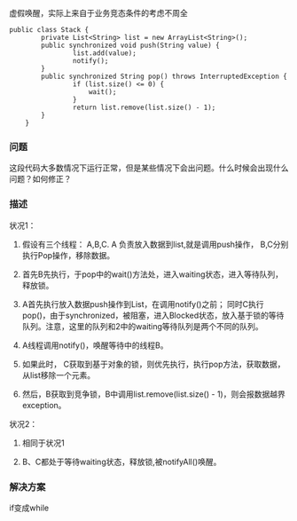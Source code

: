 
虚假唤醒，实际上来自于业务竞态条件的考虑不周全     

```
public class Stack {  
        private List<String> list = new ArrayList<String>();  
        public synchronized void push(String value) {  
                list.add(value);  
                notify(); 
        }  
        public synchronized String pop() throws InterruptedException {   
                if (list.size() <= 0) {    
                    wait();  
                }  
                return list.remove(list.size() - 1);  
        }  
    }
 ```

### 问题

这段代码大多数情况下运行正常，但是某些情况下会出问题。什么时候会出现什么问题？如何修正？ 

### 描述

状况1：

1.  假设有三个线程： A,B,C.  A 负责放入数据到list,就是调用push操作， B,C分别执行Pop操作，移除数据。

2.  首先B先执行，于pop中的wait()方法处，进入waiting状态，进入等待队列，释放锁。

3.  A首先执行放入数据push操作到List，在调用notify()之前； 同时C执行pop()，由于synchronized，被阻塞，进入Blocked状态，放入基于锁的等待队列。注意，这里的队列和2中的waiting等待队列是两个不同的队列。

4.    A线程调用notify()，唤醒等待中的线程B。

5.    如果此时， C获取到基于对象的锁，则优先执行，执行pop方法，获取数据，从list移除一个元素。

6.  然后，B获取到竞争锁，B中调用list.remove(list.size() - 1)，则会报数据越界exception。

状况2：

1.  相同于状况1

2.  B、C都处于等待waiting状态，释放锁,被notifyAll()唤醒。

### 解决方案 

if变成while

